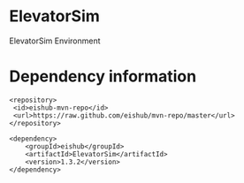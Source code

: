 ElevatorSim
===========

ElevatorSim Environment

Dependency information 
=====================

```
<repository>
 <id>eishub-mvn-repo</id>
 <url>https://raw.github.com/eishub/mvn-repo/master</url>
</repository>
```
	
```	
<dependency>
	<groupId>eishub</groupId>
	<artifactId>ElevatorSim</artifactId>
	<version>1.3.2</version>
</dependency>
```
